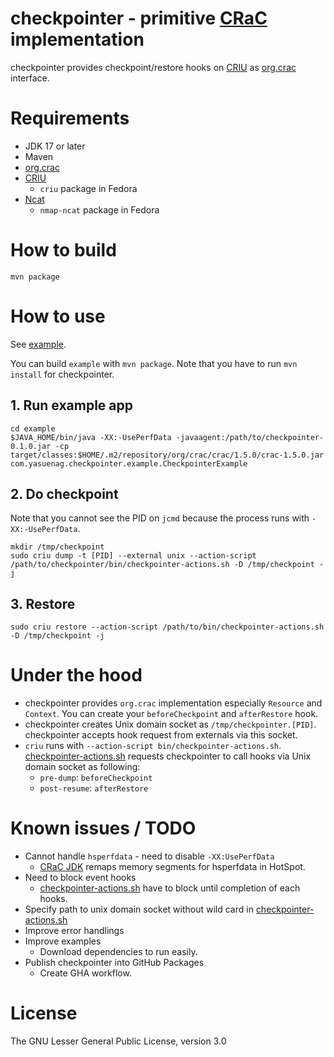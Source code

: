 checkpointer - primitive [CRaC](https://openjdk.org/projects/crac/) implementation
===

checkpointer provides checkpoint/restore hooks on [CRIU](https://criu.org/) as [org.crac](https://github.com/CRaC/org.crac) interface.

# Requirements

* JDK 17 or later
* Maven
* [org.crac](https://github.com/CRaC/org.crac)
* [CRIU](https://criu.org/)
    * `criu` package in Fedora
* [Ncat](https://nmap.org/ncat/)
    * `nmap-ncat` package in Fedora

# How to build

```
mvn package
```

# How to use

See [example](example).

You can build `example` with `mvn package`. Note that you have to run `mvn install` for checkpointer.

## 1. Run example app

```
cd example
$JAVA_HOME/bin/java -XX:-UsePerfData -javaagent:/path/to/checkpointer-0.1.0.jar -cp target/classes:$HOME/.m2/repository/org/crac/crac/1.5.0/crac-1.5.0.jar com.yasuenag.checkpointer.example.CheckpointerExample
```

## 2. Do checkpoint

Note that you cannot see the PID on `jcmd` because the process runs with `-XX:-UsePerfData`.

```
mkdir /tmp/checkpoint
sudo criu dump -t [PID] --external unix --action-script /path/to/checkpointer/bin/checkpointer-actions.sh -D /tmp/checkpoint -j
```

## 3. Restore

```
sudo criu restore --action-script /path/to/bin/checkpointer-actions.sh -D /tmp/checkpoint -j
```

# Under the hood

* checkpointer provides `org.crac` implementation especially `Resource` and `Context`. You can create your `beforeCheckpoint` and `afterRestore` hook.
* checkpointer creates Unix domain socket as `/tmp/checkpointer.[PID]`. checkpointer accepts hook request from externals via this socket.
* `criu` runs with `--action-script bin/checkpointer-actions.sh`. [checkpointer-actions.sh](bin/checkpointer-actions.sh) requests checkpointer to call hooks via Unix domain socket as following:
    * `pre-dump`: `beforeCheckpoint`
    * `post-resume`: `afterRestore`

# Known issues / TODO

* Cannot handle `hsperfdata` - need to disable `-XX:UsePerfData`
    * [CRaC JDK](https://github.com/openjdk/crac) remaps memory segments for hsperfdata in HotSpot.
* Need to block event hooks
    * [checkpointer-actions.sh](bin/checkpointer-actions.sh) have to block until completion of each hooks.
* Specify path to unix domain socket without wild card in [checkpointer-actions.sh](bin/checkpointer-actions.sh)
* Improve error handlings
* Improve examples
    * Download dependencies to run easily.
* Publish checkpointer into GitHub Packages
    * Create GHA workflow.

# License

The GNU Lesser General Public License, version 3.0
